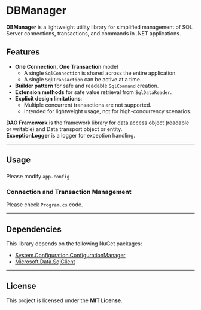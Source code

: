 # DBManager

**DBManager** is a lightweight utility library for simplified management of SQL Server connections, transactions, and commands in .NET applications.

## Features

- **One Connection, One Transaction** model  
  - A single `SqlConnection` is shared across the entire application.  
  - A single `SqlTransaction` can be active at a time.  
- **Builder pattern** for safe and readable `SqlCommand` creation.  
- **Extension methods** for safe value retrieval from `SqlDataReader`.  
- **Explicit design limitations**:  
  - Multiple concurrent transactions are not supported.  
  - Intended for lightweight usage, not for high-concurrency scenarios.  

**DAO Framework** is the framework library for data access object (readable or writable) and Data transport object or entity.  
**ExceptionLogger** is a logger for exception handling.  

---

## Usage
### ###
Please modify `app.config`

<?xml version="1.0" encoding="utf-8" ?>
<configuration>
    <startup> 
        <supportedRuntime version="v4.0" sku=".NETFramework,Version=v4.8" />
    </startup>
	<connectionStrings>
		<add name="shopping"
			 providerName="System.Data.SqlClient"
			 connectionString="Data Source=`127.0.0.1`; Initial Catalog=`DatabaseName`; User ID=`UserId`; Password=`Password`;
           Connect Timeout=10; Persist Security Info=True;TrustServerCertificate=True" />
	</connectionStrings>
</configuration>
      
### Connection and Transaction Management
Please check `Program.cs` code.

---

## Dependencies

This library depends on the following NuGet packages:

- [System.Configuration.ConfigurationManager](https://www.nuget.org/packages/System.Configuration.ConfigurationManager/)  
- [Microsoft.Data.SqlClient](https://www.nuget.org/packages/Microsoft.Data.SqlClient/)  

---

## License

This project is licensed under the **MIT License**.  

